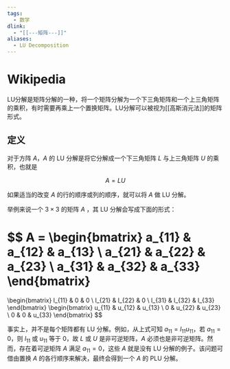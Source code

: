 ```yaml
---
tags:
  - 数学
dlink:
  - "[[---矩阵---]]"
aliases:
  - LU Decomposition
---
```

# Wikipedia
LU分解是矩阵分解的一种，将一个矩阵分解为一个下三角矩阵和一个上三角矩阵的乘积，有时需要再乘上一个置换矩阵。LU分解可以被视为[[高斯消元法]]的矩阵形式。


## 定义
对于方阵 $A$，$A$ 的 LU 分解是将它分解成一个下三角矩阵 $L$ 与上三角矩阵 $U$ 的乘积，也就是

$$
A = LU
$$

如果适当的改变 $A$ 的行的顺序或列的顺序，就可以将 $A$ 做 LU 分解。

举例来说一个 $3 \times 3$ 的矩阵 $A$ ，其 LU 分解会写成下面的形式：

$$
A = \begin{bmatrix}
a_{11} & a_{12} & a_{13} \\
a_{21} & a_{22} & a_{23} \\
a_{31} & a_{32} & a_{33}
\end{bmatrix}
=
\begin{bmatrix}
l_{11} & 0 & 0 \\
l_{21} & l_{22} & 0 \\
l_{31} & l_{32} & l_{33}
\end{bmatrix}
\begin{bmatrix}
u_{11} & u_{12} & u_{13} \\
0 & u_{22} & u_{23} \\
0 & 0 & u_{33}
\end{bmatrix}
$$

事实上，并不是每个矩阵都有 LU 分解。例如，从上式可知 $a_{11} = l_{11}u_{11}$，若 $a_{11} = 0$，则 $l_{11}$ 或 $u_{11}$ 等于 0，故 $L$ 或 $U$ 是非可逆矩阵，$A$ 必须也是非可逆矩阵。然而，存在着可逆矩阵 $A$ 满足 $a_{11} = 0$，这些 $A$ 就是没有 LU 分解的例子。该问题可借由置换 $A$ 的各行顺序来解决，最终会得到一个 $A$ 的 PLU 分解。
